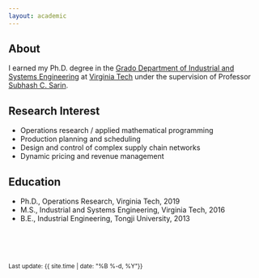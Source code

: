 ```yaml
---
layout: academic
---
```


## About

I earned my Ph.D. degree in the [Grado Department of Industrial and Systems Engineering](http://www.ise.vt.edu/) at [Virginia Tech](http://www.vt.edu/) under the supervision of Professor [Subhash C. Sarin](http://www.ise.vt.edu/People/Faculty/Bios/Sarin_bio.html).  

## Research Interest

* Operations research / applied mathematical programming 
* Production planning and scheduling
* Design and control of complex supply chain networks
* Dynamic pricing and revenue management

## Education

* Ph.D., Operations Research, Virginia Tech, 2019
* M.S., Industrial and Systems Engineering, Virginia Tech, 2016
* B.E., Industrial Engineering, Tongji University, 2013





<br><br><br>

<sub>Last update: {{ site.time | date: "%B %-d, %Y"}}</sub>

<br><br><br>


